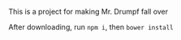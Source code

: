 
This is a project for making Mr. Drumpf fall over

After downloading, run `npm i`, then `bower install`